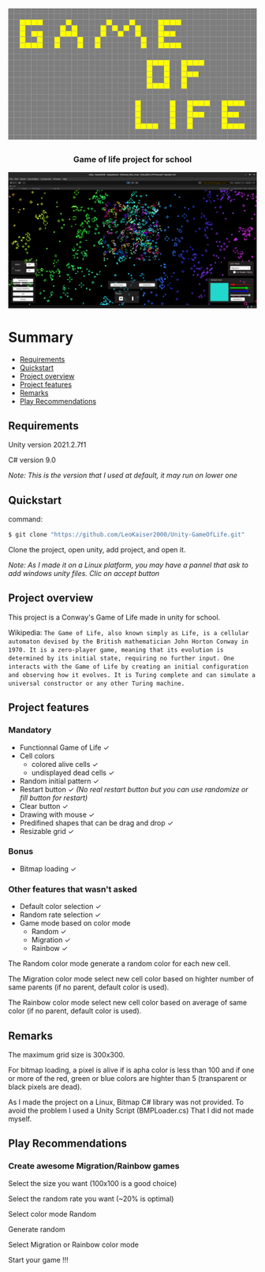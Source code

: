 <h1 align='center'>
<img src='/ReadmeAssets/GameOfLifeTitle.png' alt='Title Game Of Life'/>
</h1>

<h3 align='center'>
Game of life project for school
</h3>

<p align='center'>
<img src='/ReadmeAssets/GameOfLifeScreenShot.png'/>
</p>

# Summary
* [Requirements](#requirements)
* [Quickstart](#quickstart)
* [Project overview](#projectOverview)
* [Project features](#projectFeatures)
* [Remarks](#remarks)
* [Play Recommendations](#playRecommandations)


## <a name='requirements'>Requirements</a>
Unity version 2021.2.7f1

C# version 9.0

*Note: This is the version that I used at default, it may run on lower one*

## <a name='quickstart'>Quickstart</a>

command:

```bash
$ git clone "https://github.com/LeoKaiser2000/Unity-GameOfLife.git"
```
Clone the project, open unity, add project, and open it.

*Note: As I made it on a Linux platform, you may have a pannel that ask to add windows unity files. Clic on accept button*

## <a name='projectOverview'>Project overview</a>

This project is a Conway's Game of Life made in unity for school.

Wikipedia:
`
The Game of Life, also known simply as Life, is a cellular automaton devised by the British mathematician John Horton Conway in 1970. It is a zero-player game, meaning that its evolution is determined by its initial state, requiring no further input. One interacts with the Game of Life by creating an initial configuration and observing how it evolves. It is Turing complete and can simulate a universal constructor or any other Turing machine.
`

## <a name='projectFeatures'>Project features</a>

### Mandatory

* Functionnal Game of Life ✓
* Cell colors
    * colored alive cells ✓
    * undisplayed dead cells ✓
* Random initial pattern ✓
* Restart button  ✓ *(No real restart button but you can use randomize or fill button for restart)*
* Clear button ✓
* Drawing with mouse ✓
* Predifined shapes that can be drag and drop ✓
* Resizable grid ✓

### Bonus

* Bitmap loading ✓

### Other features that wasn't asked

* Default color selection ✓
* Random rate selection ✓
* Game mode based on color mode
    * Random ✓
    * Migration ✓
    * Rainbow ✓

The Random color mode generate a random color for each new cell.

The Migration color mode select new cell color based on highter number of same parents (if no parent, default color is used).

The Rainbow color mode select new cell color based on average of same color (if no parent, default color is used).

## <a name='remarks'>Remarks</a>

The maximum grid size is 300x300.

For bitmap loading, a pixel is alive if is apha color is less than 100 and if one or more of the red, green or blue colors are highter than 5 (transparent or black pixels are dead).

As I made the project on a Linux, Bitmap C# library was not provided. To avoid the problem I used a Unity Script (BMPLoader.cs) That I did not made myself.


## <a name='playRecommandations'>Play Recommendations</a>

### Create awesome Migration/Rainbow games

Select the size you want (100x100 is a good choice)

Select the random rate you want (~20% is optimal)

Select color mode Random

Generate random

Select Migration or Rainbow color mode

Start your game !!!
